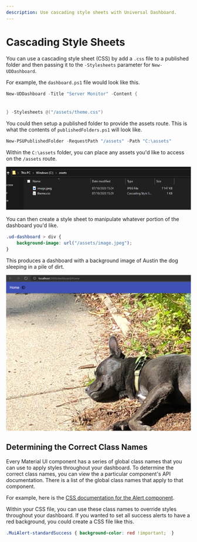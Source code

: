 ```yaml
---
description: Use cascading style sheets with Universal Dashboard.
---
```


# Cascading Style Sheets

You can use a cascading style sheet (CSS) by add a `.css` file to a published folder and then passing it to the `-Stylesheets` parameter for `New-UDDashboard`.

For example, the `dashboard.ps1` file would look like this.

```powershell
New-UDDashboard -Title "Server Monitor" -Content {


} -Stylesheets @("/assets/theme.css")
```

You could then setup a published folder to provide the assets route. This is what the contents of `publishedFolders.ps1` will look like.

```powershell
New-PSUPublishedFolder -RequestPath "/assets" -Path "C:\assets"
```

Within the `C:\assets` folder, you can place any assets you'd like to access on the `/assets` route.

![Assets folder](<../../../.gitbook/assets/image (156).png>)

You can then create a style sheet to manipulate whatever portion of the dashboard you'd like.

```css
.ud-dashboard > div {
    background-image: url("/assets/image.jpeg");
}
```

This produces a dashboard with a background image of Austin the dog sleeping in a pile of dirt.

![](<../../../.gitbook/assets/image (157).png>)

## Determining the Correct Class Names

Every Material UI component has a series of global class names that you can use to apply styles throughout your dashboard. To determine the correct class names, you can view the a particular component's API documentation. There is a list of the global class names that apply to that component.

For example, here is the [CSS documentation for the Alert component](https://material-ui.com/api/alert/#css).

Within your CSS file, you can use these class names to override styles throughout your dashboard. If you wanted to set all success alerts to have a red background, you could create a CSS file like this.

```css
.MuiAlert-standardSuccess { background-color: red !important;  }
```
